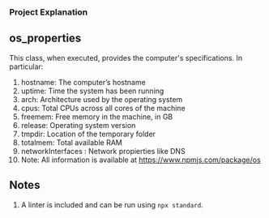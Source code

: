 ### Project Explanation

## os_properties
This class, when executed, provides the computer's specifications. In particular:
1. hostname: The computer’s hostname
2. uptime: Time the system has been running
3. arch: Architecture used by the operating system
4. cpus: Total CPUs across all cores of the machine
5. freemem: Free memory in the machine, in GB
6. release: Operating system version
7. tmpdir: Location of the temporary folder
8. totalmem: Total available RAM
9. networkInterfaces : Network propierties like DNS
10. Note: All information is available at https://www.npmjs.com/package/os

## Notes
1. A linter is included and can be run using `npx standard`.
